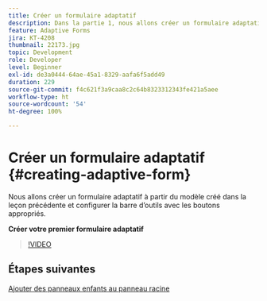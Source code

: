 ```yaml
---
title: Créer un formulaire adaptatif
description: Dans la partie 1, nous allons créer un formulaire adaptatif, ainsi qu’ajouter et configurer une barre d’outils avec les boutons appropriés.
feature: Adaptive Forms
jira: KT-4208
thumbnail: 22173.jpg
topic: Development
role: Developer
level: Beginner
exl-id: de3a0444-64ae-45a1-8329-aafa6f5add49
duration: 229
source-git-commit: f4c621f3a9caa8c2c64b8323312343fe421a5aee
workflow-type: ht
source-wordcount: '54'
ht-degree: 100%

---
```


# Créer un formulaire adaptatif {#creating-adaptive-form}

Nous allons créer un formulaire adaptatif à partir du modèle créé dans la leçon précédente et configurer la barre d’outils avec les boutons appropriés.

**Créer votre premier formulaire adaptatif**

>[!VIDEO](https://video.tv.adobe.com/v/327841?quality=12&learn=on&captions=fre_fr)

## Étapes suivantes

[Ajouter des panneaux enfants au panneau racine](./configuring-root-panel-and-adding-child-panels.md)
